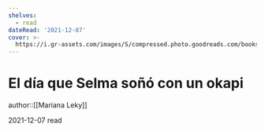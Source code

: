 ```yaml
---
shelves:
  - read
dateRead: '2021-12-07'
cover: >-
  https://i.gr-assets.com/images/S/compressed.photo.goodreads.com/books/1637253986l/59649909._SY475_.jpg
---
```

# El día que Selma soñó con un okapi

author::[[Mariana Leky]]

2021-12-07
read